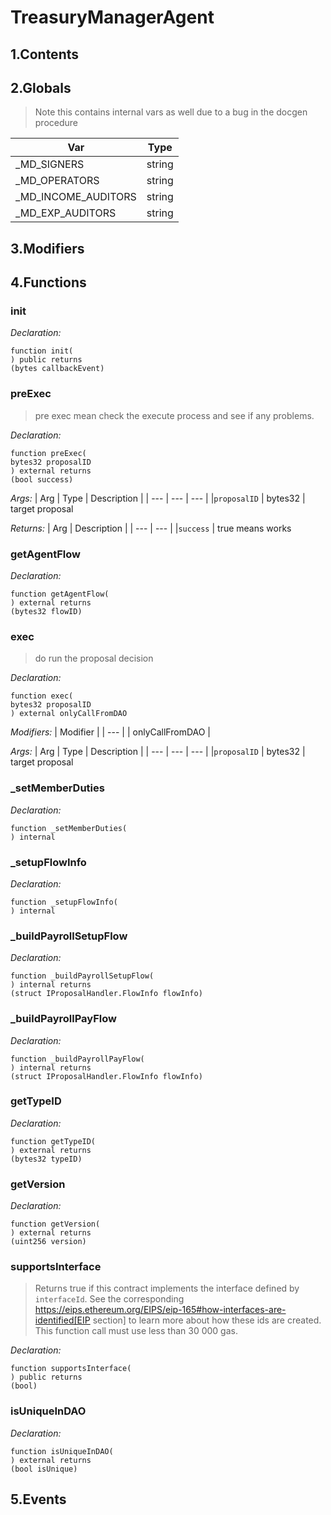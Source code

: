 # TreasuryManagerAgent





## 1.Contents
<!-- START doctoc -->
<!-- END doctoc -->

## 2.Globals

> Note this contains internal vars as well due to a bug in the docgen procedure

| Var | Type |
| --- | --- |
| _MD_SIGNERS | string |
| _MD_OPERATORS | string |
| _MD_INCOME_AUDITORS | string |
| _MD_EXP_AUDITORS | string |

## 3.Modifiers

## 4.Functions

### init



*Declaration:*
```solidity
function init(
) public returns
(bytes callbackEvent)
```




### preExec

> pre exec mean check the execute process and see if any problems.


*Declaration:*
```solidity
function preExec(
bytes32 proposalID
) external returns
(bool success)
```

*Args:*
| Arg | Type | Description |
| --- | --- | --- |
|`proposalID` | bytes32 | target proposal

*Returns:*
| Arg | Description |
| --- | --- |
|`success` | true means works

### getAgentFlow



*Declaration:*
```solidity
function getAgentFlow(
) external returns
(bytes32 flowID)
```




### exec

> do run the proposal decision


*Declaration:*
```solidity
function exec(
bytes32 proposalID
) external onlyCallFromDAO
```
*Modifiers:*
| Modifier |
| --- |
| onlyCallFromDAO |

*Args:*
| Arg | Type | Description |
| --- | --- | --- |
|`proposalID` | bytes32 | target proposal


### _setMemberDuties



*Declaration:*
```solidity
function _setMemberDuties(
) internal
```




### _setupFlowInfo



*Declaration:*
```solidity
function _setupFlowInfo(
) internal
```




### _buildPayrollSetupFlow



*Declaration:*
```solidity
function _buildPayrollSetupFlow(
) internal returns
(struct IProposalHandler.FlowInfo flowInfo)
```




### _buildPayrollPayFlow



*Declaration:*
```solidity
function _buildPayrollPayFlow(
) internal returns
(struct IProposalHandler.FlowInfo flowInfo)
```




### getTypeID



*Declaration:*
```solidity
function getTypeID(
) external returns
(bytes32 typeID)
```




### getVersion



*Declaration:*
```solidity
function getVersion(
) external returns
(uint256 version)
```




### supportsInterface

> Returns true if this contract implements the interface defined by
`interfaceId`. See the corresponding
https://eips.ethereum.org/EIPS/eip-165#how-interfaces-are-identified[EIP section]
to learn more about how these ids are created.
This function call must use less than 30 000 gas.

*Declaration:*
```solidity
function supportsInterface(
) public returns
(bool)
```




### isUniqueInDAO



*Declaration:*
```solidity
function isUniqueInDAO(
) external returns
(bool isUnique)
```




## 5.Events
